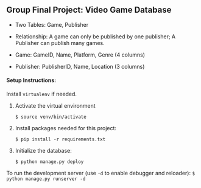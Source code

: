 ## Group Final Project: Video Game Database

- Two Tables: Game, Publisher

- Relationship: A game can only be published by one publisher; A Publisher can publish many games.

- Game: GameID, Name, Platform, Genre (4 columns)

- Publisher: PublisherID, Name, Location (3 columns)

#### Setup Instructions:

Install `virtualenv` if needed.

1. Activate the virtual environment
    ```
    $ source venv/bin/activate
    ```

2. Install packages needed for this project:
    ```
    $ pip install -r requirements.txt
    ```

3. Initialize the database:
    ```
    $ python manage.py deploy
    ```

To run the development server (use `-d` to enable debugger and reloader):
    ```
    $ python manage.py runserver -d
    ```
